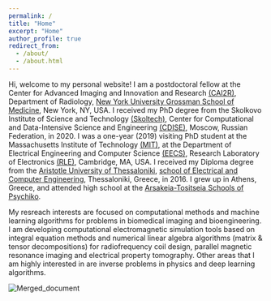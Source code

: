 ```yaml
---
permalink: /
title: "Home"
excerpt: "Home"
author_profile: true
redirect_from: 
  - /about/
  - /about.html
---
```


Hi, welcome to my personal website! I am a postdoctoral fellow at the Center for Advanced Imaging and Innovation and Research [(CAI2R)](https://cai2r.net/), Department of Radiology, [New York University Grossman School of Medicine](https://med.nyu.edu/), New York, NY, USA. I received my PhD degree from the Skolkovo Institute of Science and Technology [(Skoltech)](https://skoltech.ru/), Center for Computational and Data-Intensive Science and Engineering [(CDISE)](https://www.skoltech.ru/en/education/phd-programs/computational-and-data-science-and-engineering/), Moscow, Russian Federation, in 2020. I was a one-year (2019) visiting PhD student at the Massachusetts Institute of Technology [(MIT)](https://www.mit.edu/), at the Department of Electrical Engineering and Computer Science [(EECS)](https://www.eecs.mit.edu/), Research Laboratory of Electronics [(RLE)](https://www.rle.mit.edu/), Cambridge, MA, USA. I received my Diploma degree from the [Aristotle University of Thessaloniki](https://www.auth.gr/en/), [school of Electrical and Computer Engineering](https://ee.auth.gr/en/), Thessaloniki, Greece, in 2016. I grew up in Athens, Greece, and attended high school at the [Arsakeia-Tositseia Schools of Psychiko](https://www.arsakeio.gr/en/).

My resreach interests are focused on computational methods and machine learning algorithms for problems in biomedical imaging and bioengineering. I am developing computational electromagnetic simulation tools based on integral equation methods and numerical linear algebra algorithms (matrix & tensor decompositions) for radiofrequency coil design, parallel magnetic resonance imaging and electrical property tomography. Other areas that I am highly interested in are inverse problems in physics and deep learning algorithms.



![Merged_document](https://user-images.githubusercontent.com/24252683/163002410-72db1d25-d53c-4134-9743-3cc61f4d8d00.png)


